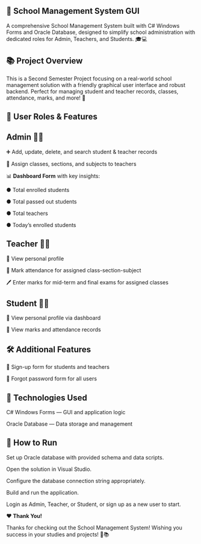 🏫 School Management System GUI
-
A comprehensive School Management System built with C# Windows Forms and Oracle Database, designed to simplify school administration with dedicated roles for Admin, Teachers, and Students. 🎓💻

📚 Project Overview
-
This is a Second Semester Project focusing on a real-world school management solution with a friendly graphical user interface and robust backend. Perfect for managing student and teacher records, classes, attendance, marks, and more! 🏅

🔐 User Roles & Features
-
Admin 👨‍💼
-
➕ Add, update, delete, and search student & teacher records

🏫 Assign classes, sections, and subjects to teachers

📊 **Dashboard Form** with key insights:

● Total enrolled students

● Total passed out students

● Total teachers

● Today’s enrolled students

Teacher 👩‍🏫
-
👤 View personal profile

📝 Mark attendance for assigned class-section-subject

🖊️ Enter marks for mid-term and final exams for assigned classes

Student 👨‍🎓
-
👤 View personal profile via dashboard

📖 View marks and attendance records

🛠️ Additional Features
-
🔐 Sign-up form for students and teachers

🔑 Forgot password form for all users

🚀 Technologies Used
---
C# Windows Forms — GUI and application logic

Oracle Database — Data storage and management

🎯 How to Run
---
Set up Oracle database with provided schema and data scripts.

Open the solution in Visual Studio.

Configure the database connection string appropriately.

Build and run the application.

Login as Admin, Teacher, or Student, or sign up as a new user to start.

**❤️ Thank You!**

Thanks for checking out the School Management System! Wishing you success in your studies and projects! 🎉📚
